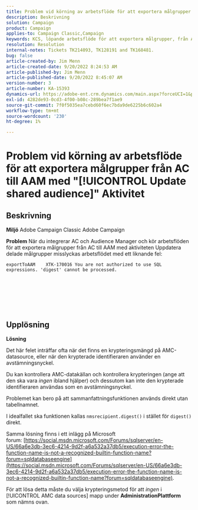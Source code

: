 ```yaml
---
title: Problem vid körning av arbetsflöde för att exportera målgrupper från AC till AAM med "[!UICONTROL Update shared audience]" Aktivitet
description: Beskrivning
solution: Campaign
product: Campaign
applies-to: Campaign Classic,Campaign
keywords: KCS, löpande arbetsflöde för att exportera målgrupper, från AC till AAM, aktiviteten"update shared målgrupps", Adobe Campaign Classic, Adobe Campaign
resolution: Resolution
internal-notes: Tickets TK214093, TK128191 and TK168481.
bug: false
article-created-by: Jim Menn
article-created-date: 9/20/2022 8:24:53 AM
article-published-by: Jim Menn
article-published-date: 9/20/2022 8:45:07 AM
version-number: 3
article-number: KA-15393
dynamics-url: https://adobe-ent.crm.dynamics.com/main.aspx?forceUCI=1&pagetype=entityrecord&etn=knowledgearticle&id=e791d9af-bd38-ed11-9db1-0022480866ad
exl-id: 4282de93-0cd3-4f00-b08c-289bea7f1ae9
source-git-commit: 7f0f5035ea7cebd60f6ec7bda9de6225b6c602a4
workflow-type: tm+mt
source-wordcount: '230'
ht-degree: 1%

---
```


# Problem vid körning av arbetsflöde för att exportera målgrupper från AC till AAM med &quot;[!UICONTROL Update shared audience]&quot; Aktivitet

## Beskrivning


<b>Miljö</b>
Adobe Campaign Classic Adobe Campaign

<b>Problem</b>
När du integrerar AC och Audience Manager och kör arbetsflöden för att exportera målgrupper från AC till AAM med aktiviteten Uppdatera delade målgrupper misslyckas arbetsflödet med ett liknande fel:


```
exportToAAM    XTK-170016 You are not authorized to use SQL expressions. 'digest' cannot be processed.
```

<br><br> <br><br> <br>

## Upplösning


<b>Lösning</b>

Det här felet inträffar ofta när det finns en krypteringsmängd på AMC-datasource, eller när den krypterade identifieraren använder en avstämningsnyckel.


Du kan kontrollera AMC-datakällan och kontrollera krypteringen (ange att den ska vara *ingen* ibland hjälper) och dessutom kan inte den krypterade identifieraren användas som en avstämningsnyckel.


Problemet kan bero på att sammanfattningsfunktionen används direkt utan tabellnamnet.

I idealfallet ska funktionen kallas `nmsrecipient.digest()` i stället för `digest()` direkt.


Samma lösning finns i ett inlägg på Microsoft forum: [https://social.msdn.microsoft.com/Forums/sqlserver/en-US/66a6e3db-3ec6-4214-9d2f-a6a532a37db5/execution-error-the-function-name-is-not-a-recognized-builtin-function-name?forum=sqldatabaseengine](https://social.msdn.microsoft.com/Forums/sqlserver/en-US/66a6e3db-3ec6-4214-9d2f-a6a532a37db5/execution-error-the-function-name-is-not-a-recognized-builtin-function-name?forum=sqldatabaseengine).


För att lösa detta måste du välja krypteringsmetod för att *ingen* i [!UICONTROL AMC data sources] mapp under <b>Administration</b><b>Plattform</b> som nämns ovan.
